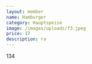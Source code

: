 ```yaml
---
layout: member
name: Hamburger
category: Hauptspeise
image: /images/uploads/f3.jpeg
price: 17
description: ra
---
```

1﻿34